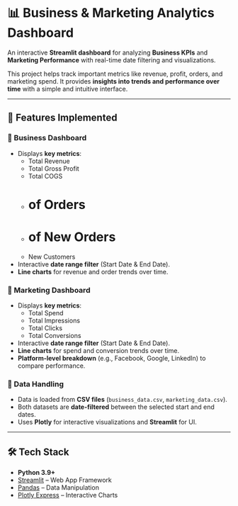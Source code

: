 # 📊 Business & Marketing Analytics Dashboard  

An interactive **Streamlit dashboard** for analyzing **Business KPIs** and **Marketing Performance** with real-time date filtering and visualizations.  

This project helps track important metrics like revenue, profit, orders, and marketing spend. It provides **insights into trends and performance over time** with a simple and intuitive interface.  

---

## 🚀 Features Implemented  

### 🔹 Business Dashboard
- Displays **key metrics**:
  - Total Revenue  
  - Total Gross Profit  
  - Total COGS  
  - # of Orders  
  - # of New Orders  
  - New Customers  
- Interactive **date range filter** (Start Date & End Date).  
- **Line charts** for revenue and order trends over time.  

### 🔹 Marketing Dashboard
- Displays **key metrics**:
  - Total Spend  
  - Total Impressions  
  - Total Clicks  
  - Total Conversions  
- Interactive **date range filter** (Start Date & End Date).  
- **Line charts** for spend and conversion trends over time.  
- **Platform-level breakdown** (e.g., Facebook, Google, LinkedIn) to compare performance.  

### 🔹 Data Handling
- Data is loaded from **CSV files** (`business_data.csv`, `marketing_data.csv`).  
- Both datasets are **date-filtered** between the selected start and end dates.  
- Uses **Plotly** for interactive visualizations and **Streamlit** for UI.  

---

## 🛠️ Tech Stack
- **Python 3.9+**  
- [Streamlit](https://streamlit.io/) – Web App Framework  
- [Pandas](https://pandas.pydata.org/) – Data Manipulation  
- [Plotly Express](https://plotly.com/python/plotly-express/) – Interactive Charts

##
